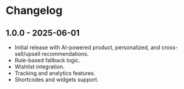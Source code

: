 # Changelog

## 1.0.0 - 2025-06-01
- Initial release with AI-powered product, personalized, and cross-sell/upsell recommendations.
- Rule-based fallback logic.
- Wishlist integration.
- Tracking and analytics features.
- Shortcodes and widgets support.
